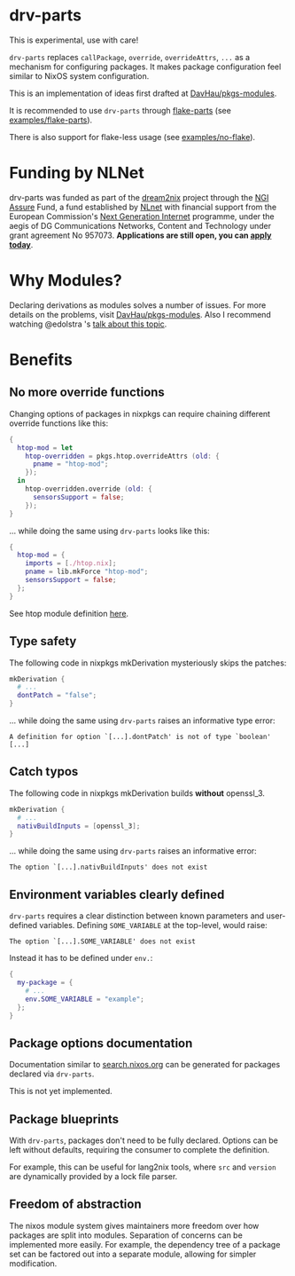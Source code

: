 # drv-parts

This is experimental, use with care!

`drv-parts` replaces `callPackage`, `override`, `overrideAttrs`, `...` as a mechanism for configuring packages.
It makes package configuration feel similar to NixOS system configuration.

This is an implementation of ideas first drafted at [DavHau/pkgs-modules](https://github.com/DavHau/pkgs-modules).

It is recommended to use `drv-parts` through [flake-parts](https://flake.parts) (see [examples/flake-parts](/examples/flake-parts)).

There is also support for flake-less usage (see [examples/no-flake](/examples/no-flake)).

# Funding by NLNet

drv-parts was funded as part of the [dream2nix](https://github.com/nix-community/dream2nix) project through the [NGI Assure](https://nlnet.nl/assure) Fund, a fund established by [NLnet](https://nlnet.nl/) with financial support from the European Commission's [Next Generation Internet](https://ngi.eu/) programme, under the aegis of DG Communications Networks, Content and Technology under grant agreement No 957073. **Applications are still open, you can [apply today](https://nlnet.nl/propose)**.

# Why Modules?

Declaring derivations as modules solves a number of issues.
For more details on the problems, visit [DavHau/pkgs-modules](https://github.com/DavHau/pkgs-modules).
Also I recommend watching @edolstra 's [talk about this topic](https://www.youtube.com/watch?v=dTd499Y31ig).

# Benefits

## No more override functions

Changing options of packages in nixpkgs can require chaining different override functions like this:

```nix
{
  htop-mod = let
    htop-overridden = pkgs.htop.overrideAttrs (old: {
      pname = "htop-mod";
    });
  in
    htop-overridden.override (old: {
      sensorsSupport = false;
    });
}
```

... while doing the same using `drv-parts` looks like this:

```nix
{
  htop-mod = {
    imports = [./htop.nix];
    pname = lib.mkForce "htop-mod";
    sensorsSupport = false;
  };
}
```

See htop module definition [here](/examples/flake-parts/htop/htop.nix).

## Type safety

The following code in nixpkgs mkDerivation mysteriously skips the patches:

```nix
mkDerivation {
  # ...
  dontPatch = "false";
}
```

... while doing the same using `drv-parts` raises an informative type error:

```
A definition for option `[...].dontPatch' is not of type `boolean' [...]
```

## Catch typos

The following code in nixpkgs mkDerivation builds **without** openssl_3.

```nix
mkDerivation {
  # ...
  nativBuildInputs = [openssl_3];
}
```

... while doing the same using `drv-parts` raises an informative error:

```
The option `[...].nativBuildInputs' does not exist
```

## Environment variables clearly defined

`drv-parts` requires a clear distinction between known parameters and user-defined variables.
Defining `SOME_VARIABLE` at the top-level, would raise:

```
The option `[...].SOME_VARIABLE' does not exist
```

Instead it has to be defined under `env.`:

```nix
{
  my-package = {
    # ...
    env.SOME_VARIABLE = "example";
  };
}
```

## Package options documentation

Documentation similar to [search.nixos.org](https://search.nixos.org) can be generated for packages declared via `drv-parts`.

This is not yet implemented.

## Package blueprints

With `drv-parts`, packages don't need to be fully declared. Options can be left without defaults, requiring the consumer to complete the definition.

For example, this can be useful for lang2nix tools, where `src` and `version` are dynamically provided by a lock file parser.

## Freedom of abstraction

The nixos module system gives maintainers more freedom over how packages are split into modules. Separation of concerns can be implemented more easily.
For example, the dependency tree of a package set can be factored out into a separate module, allowing for simpler modification.
